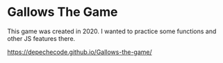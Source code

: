 # Gallows The Game

This game was created in 2020. I wanted to practice some functions and other JS features there.

https://depechecode.github.io/Gallows-the-game/
